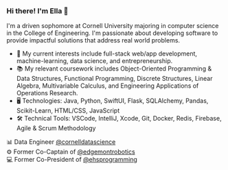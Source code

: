 ### Hi there! I'm Ella 👋

I'm a driven sophomore at Cornell University majoring in computer science in the College of Engineering. I'm passionate about developing software to provide impactful solutions that address real world problems.

- 🔎 My current interests include full-stack web/app development, machine-learning, data science, and entrepreneurship.
- 📚 My relevant coursework includes Object-Oriented Programming & Data Structures, Functional Programming, Discrete Structures, Linear Algebra, Multivariable 
    Calculus, and Engineering Applications of Operations Research.
- 🖥️ Technologies: Java, Python, SwiftUI, Flask, SQLAlchemy, Pandas, Scikit-Learn, HTML/CSS, JavaScript
- 🛠️ Technical Tools: VSCode, IntelliJ, Xcode, Git, Docker, Redis, Firebase, Agile & Scrum Methodology

📊 Data Engineer [@cornelldatascience](https://github.com/CornellDataScience)<br/>
⚙️ Former Co-Captain of [@edgemontrobotics](https://github.com/edgemontrobotics)<br/>
💻 Former Co-President of [@ehsprogramming](https://github.com/ehsprogramming)
